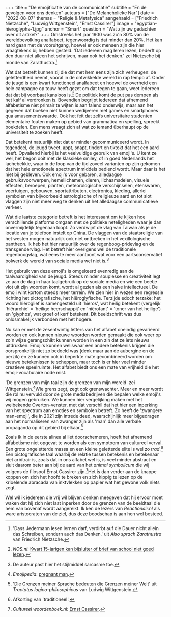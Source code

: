 +++
title = "De emojificatie van de communicatie"
subtitle = "En de gevolgen voor ons denken"
auteurs = ["De Melancholieke Nar"]
date = "2022-08-07"
themas = "Religie & Metafysica"
aangehaald = ["Friedrich Nietzsche", "Ludwig Wittgenstein", "Ernst Cassirer"]
image = "egyptian-hieroglyphs-1.jpg"
anchor = "Smart"
question = "Wat zijn uw gedachten over dit artikel?"
+++
Omstreeks het jaar 1900 was zo'n 80% van de wereldbevolking analfabeet, tegenwoordig is dat minder dan 20%. Het kan hard gaan met de vooruitgang, hoewel er ook mensen zijn die hier vraagtekens bij hebben gesteld. 'Dat iedereen mag leren lezen, bederft op den duur niet alleen het schrijven, maar ook het denken.' zei Nietzsche bij monde van Zarathustra.[^1] 

Wat dat betreft kunnen zij die dat met hem eens zijn zich verheugen: de geletterdheid neemt, vooral in de ontwikkelde wereld in rap tempo af. Onder de jeugd is een kwart functioneel analfabeet en hoewel de overheid een hele campagne op touw heeft gezet om dat tegen te gaan, weet iedereen dat dat bij voorbaat kansloos is.[^2] De politiek komt de put pas dempen als het kalf al verdronken is. Bovendien begrijpt iedereen dat afnemend alfabetisme niet primair te wijten is aan falend onderwijs, maar aan het gegeven dat boeken niet kunnen wedijveren met games en smartphones qua amusementswaarde. Ook het feit dat zelfs universitaire studenten elementaire fouten maken op gebied van grammatica en spelling, spreekt boekdelen. Een mens vraagt zich af wat zo iemand überhaupt op de universiteit te zoeken heeft.

Dat betekent natuurlijk niet dat er minder gecommuniceerd wordt. In tegendeel, de jeugd tweet, appt, snapt, tindert en tiktokt dat het een aard heeft. Opvallend hierbij is het veelvuldige gebruik van emoji's. U kent ze wel, het begon ooit met de klassieke smiley, of in goed Nederlands het lachebekkie, waar in de loop van de tijd zoveel varianten op zijn gekomen dat het hele emotionele spectrum inmiddels bediend wordt. Maar daar is het niet bij gebleven. Ook emoji's voor gebaren, alledaagse gebruiksvoorwerpen, hemellichamen, dieren, lichaamsdelen, visuele effecten, beroepen, planten, meteorologische verschijnselen, etenswaren, voertuigen, gebouwen, sportattributen, electronica, kleding, allerlei symbolen van bijvoorbeeld astrologische of religieuze aard en tot slot vlaggen zijn niet meer weg te denken uit het alledaagse communicatieve verkeer. 

Wat die laatste categorie betreft is het interessant om te kijken hoe verschillende platforms omgaan met de politieke neteligheden waar je dan onvermijdelijk tegenaan loopt. Zo verdwijnt de vlag van Taiwan als je de locatie van je telefoon instelt op China. De vlaggen van de staatsreligie van het westen mogen natuurlijk ook niet ontbreken in het vexillologische pantheon. Ik heb het hier natuurlijk over de regenboog-pridevlag en de transgendervlag. Het betreft hier overigens wel de traditionele regenboogvlag, wat eens te meer aantoont wat voor een aartsconservatief bolwerk de wereld van sociale media wel niet is.[^3]

Het gebruik van deze emoji's is omgekeerd evenredig aan de taalvaardigheid van de jeugd. Steeds minder souplesse en creativiteit legt ze aan de dag in haar taalgebruik op de sociale media en wie een beetje vlot uit zijn woorden komt, wordt al gezien als een halve intellectueel. De emoji wint kortom steeds meer terrein. We zien hier in wezen een regressie richting het pictografische, het hiëroglyfische. Terzijde edoch terzake: het woord hiëroglief is samengesteld uit 'hieros', wat heilig betekent (vergelijk 'hiërarchie' = 'heilige heerschappij' en 'hiërofant' = 'toner van het heilige') en 'glyphos', wat groef of kerf betekent. Dit beeldschrift was dus onlosmakelijk verbonden met het hogere. 

Nu kan er met de zesentwintig letters van het alfabet oneindig gevarieerd worden en ook kunnen nieuwe woorden worden gemaakt die ook weer op zo'n wijze gerangschikt kunnen worden in een zin dat ze iets nieuws uitdrukken. Emoji's kunnen weliswaar een andere betekenis krijgen die oorspronkelijk niet zo bedoeld was (denk maar aan de aubergine en de perzik) en ze kunnen ook in beperkte mate gecombineerd worden om nieuwe betekenissen te scheppen, maar toch is er hier veel minder creatieve speelruimte. Het alfabet biedt ons een mate van vrijheid die het emoji-vocabulaire node mist. 

'De grenzen van mijn taal zijn de grenzen van mijn wereld' zei Wittgenstein.[^4]Wie grens zegt, zegt ook grenswachter. Meer en meer wordt die rol nu vervuld door de grote mediabedrijven die bepalen welke emoji's wij mogen gebruiken.  We kunnen hier vergelijking maken met het welbekende Overton-venster, met dat verschil dat het hier een inperking van het spectrum aan emoties en symbolen betreft. Zo heeft de 'zwangere man-emoji', die in 2021 zijn intrede deed, waarschijnlijk meer bijgedragen aan het normaliseren van zwanger zijn als 'man' dan alle verbale propaganda op dit gebied bij elkaar.[^5]

Zoals ik in de eerste alinea al liet doorschemeren, hoeft het afnemend alfabetisme niet opgevat te worden als een symptoom van cultureel verval. Een grote ongeletterde massa en een kleine geletterde elite is wel zo *trad*.[^6] Een pictografische taal waarbij de relatie tussen betekenis en betekenaar niet arbitrair is, zoals dat in ons alfabet wel is, is veel minder abstract en sluit daarom beter aan bij de aard van het *animal symbolicum* die wij volgens de filosoof Ernst Cassirer zijn.[^7]Het is dan verder aan de knappe koppen om zich het hoofd te breken en zich kippig te lezen op de krioelende abracada van inktvlekken op papier wat het gewone volk niets zegt.

Wel wil ik iedereen die vrij wil blijven denken meegeven dat hij ervoor moet waken dat hij zich niet laat inperken door de grenzen van de beeldtaal die hem van bovenaf wordt aangereikt. Ik ken de lezers van *Reactionair.nl* als ware aristocraten van de ziel, dus deze boodschap is aan hen wel besteed.

[^1]: 'Dass Jedermann lesen lernen darf, verdirbt auf die Dauer nicht allein das Schreiben, sondern auch das Denken.' uit *Also sprach Zarathustra* van Friedrich Nietzsche.
[^2]: *NOS.nl*: [Kwart 15-jarigen kan bijsluiter of brief van school niet goed lezen](https://nos.nl/artikel/2331386-kwart-15-jarigen-kan-bijsluiter-of-brief-van-school-niet-goed-lezen).

[^3]: De auteur past hier het stijlmiddel sarcasme toe.
[^4]: *Emojipedia*: [pregnant man](https://emojipedia.org/pregnant-man/).
[^5]: 'Die Grenzen meiner Sprache bedeuten die Grenzen meiner Welt' uit *Tractatus logico-philosophicus* van Ludwig Wittgenstein.

[^6]: Afkorting van 'traditioneel'.

[^7]: *Cultureel woordenboek.nl*: [Ernst Cassirer](https://www.cultureelwoordenboek.nl/filosofie/ernst-cassirer/).